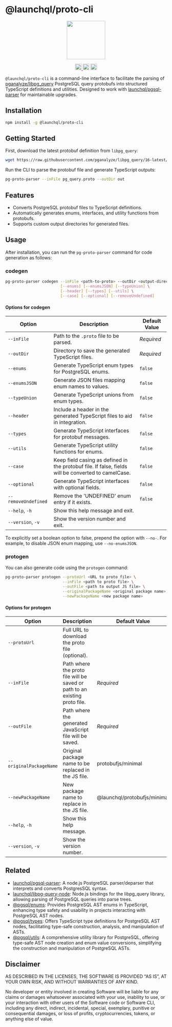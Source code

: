# @launchql/proto-cli

<p align="center" width="100%">
  <img height="120" src="https://github.com/launchql/pgsql-parser/assets/545047/6440fa7d-918b-4a3b-8d1b-755d85de8bea" />
</p>

<p align="center" width="100%">
  <a href="https://github.com/launchql/pg-proto-parser/actions/workflows/run-tests.yaml">
    <img height="20" src="https://github.com/launchql/pg-proto-parser/actions/workflows/run-tests.yaml/badge.svg" />
  </a>
   <a href="https://github.com/launchql/pg-proto-parser/blob/main/LICENSE-MIT"><img height="20" src="https://img.shields.io/badge/license-MIT-blue.svg"></a>
   <a href="https://github.com/launchql/pg-proto-parser/blob/main/LICENSE-Apache"><img height="20" src="https://img.shields.io/badge/license-Apache-blue.svg"></a>
</p>

`@launchql/proto-cli` is a command-line interface to facilitate the parsing of [pganalyze/libpg_query](https://github.com/pganalyze/libpg_query) PostgreSQL query protobufs into structured TypeScript definitions and utilities. Designed to work with [launchql/pgsql-parser](https://github.com/launchql/pgsql-parser) for maintainable upgrades.

## Installation

```bash
npm install -g @launchql/proto-cli
```

## Getting Started

First, download the latest protobuf definition from `libpg_query`:

```bash
wget https://raw.githubusercontent.com/pganalyze/libpg_query/16-latest/protobuf/pg_query.proto
```


Run the CLI to parse the protobuf file and generate TypeScript outputs:

```bash
pg-proto-parser --inFile pg_query.proto --outDir out
```


## Features

- Converts PostgreSQL protobuf files to TypeScript definitions.
- Automatically generates enums, interfaces, and utility functions from protobufs.
- Supports custom output directories for generated files.


## Usage

After installation, you can run the `pg-proto-parser` command for code generation as follows:

### codegen

```bash
pg-proto-parser codegen --inFile <path-to-proto> --outDir <output-directory> \
                        [--enums] [--enumsJSON] [--typeUnion] \
                        [--header] [--types] [--utils] \
                        [--case] [--optional] [--removeUndefined]
```

#### Options for codegen

| Option              | Description                                                                                                               | Default Value |
|---------------------|---------------------------------------------------------------------------------------------------------------------------|---------------|
| `--inFile`          | Path to the `.proto` file to be parsed.                                                                                   | *Required*    |
| `--outDir`          | Directory to save the generated TypeScript files.                                                                         | *Required*    |
| `--enums`           | Generate TypeScript enum types for PostgreSQL enums.                                                                      | `false`       |
| `--enumsJSON`       | Generate JSON files mapping enum names to values.                                                                         | `false`       |
| `--typeUnion`       | Generate TypeScript unions from enum types.                                                                               | `false`       |
| `--header`          | Include a header in the generated TypeScript files to aid in integration.                                                 | `false`       |
| `--types`           | Generate TypeScript interfaces for protobuf messages.                                                                     | `false`       |
| `--utils`           | Generate TypeScript utility functions for enums.                                                                          | `false`       |
| `--case`            | Keep field casing as defined in the protobuf file. If false, fields will be converted to camelCase.                       | `false`       |
| `--optional`        | Generate TypeScript interfaces with optional fields.                                                                      | `false`       |
| `--removeUndefined` | Remove the 'UNDEFINED' enum entry if it exists.                                                                           | `false`       |
| `--help`, `-h`      | Show this help message and exit.                                                                                          |               |
| `--version`, `-v`   | Show the version number and exit.                                                                                         |               |

To explicitly set a boolean option to false, prepend the option with `--no-`. For example, to disable JSON enum mapping, use `--no-enumsJSON`.

### protogen

You can also generate code using the `protogen` command:

```bash
pg-proto-parser protogen --protoUrl <URL to proto file> \
                         --inFile <path to proto file> \
                         --outFile <path to output JS file> \
                         --originalPackageName <original package name> \
                         --newPackageName <new package name>
```

#### Options for protogen

| Option                  | Description                                                                         | Default Value |
|-------------------------|-------------------------------------------------------------------------------------|---------------|
| `--protoUrl`            | Full URL to download the proto file (optional).                                     |               |
| `--inFile`              | Path where the proto file will be saved or path to an existing proto file.          | *Required*    |
| `--outFile`             | Path where the generated JavaScript file will be saved.                             | *Required*    |
| `--originalPackageName` | Original package name to be replaced in the JS file.                                | protobufjs/minimal |
| `--newPackageName`      | New package name to replace in the JS file.                                         | @launchql/protobufjs/minimal |
| `--help`, `-h`          | Show this help message.                                                             |               |
| `--version`, `-v`       | Show the version number.                                                            |               |


## Related

* [launchql/pgsql-parser](https://github.com/launchql/pgsql-parser): A node.js PostgreSQL parser/deparser that interprets and converts PostgresSQL syntax.
* [launchql/libpg-query-node](https://github.com/launchql/libpg-query-node): Node.js bindings for the libpg_query library, allowing parsing of PostgreSQL queries into parse trees.
* [@pgsql/enums](https://github.com/launchql/pgsql-parser/tree/main/packages/enums): Provides PostgreSQL AST enums in TypeScript, enhancing type safety and usability in projects interacting with PostgreSQL AST nodes.
* [@pgsql/types](https://github.com/launchql/pgsql-parser/tree/main/packages/types): Offers TypeScript type definitions for PostgreSQL AST nodes, facilitating type-safe construction, analysis, and manipulation of ASTs.
* [@pgsql/utils](https://github.com/launchql/pgsql-parser/tree/main/packages/utils): A comprehensive utility library for PostgreSQL, offering type-safe AST node creation and enum value conversions, simplifying the construction and manipulation of PostgreSQL ASTs.

## Disclaimer

AS DESCRIBED IN THE LICENSES, THE SOFTWARE IS PROVIDED “AS IS”, AT YOUR OWN RISK, AND WITHOUT WARRANTIES OF ANY KIND.

No developer or entity involved in creating Software will be liable for any claims or damages whatsoever associated with your use, inability to use, or your interaction with other users of the Software code or Software CLI, including any direct, indirect, incidental, special, exemplary, punitive or consequential damages, or loss of profits, cryptocurrencies, tokens, or anything else of value.

